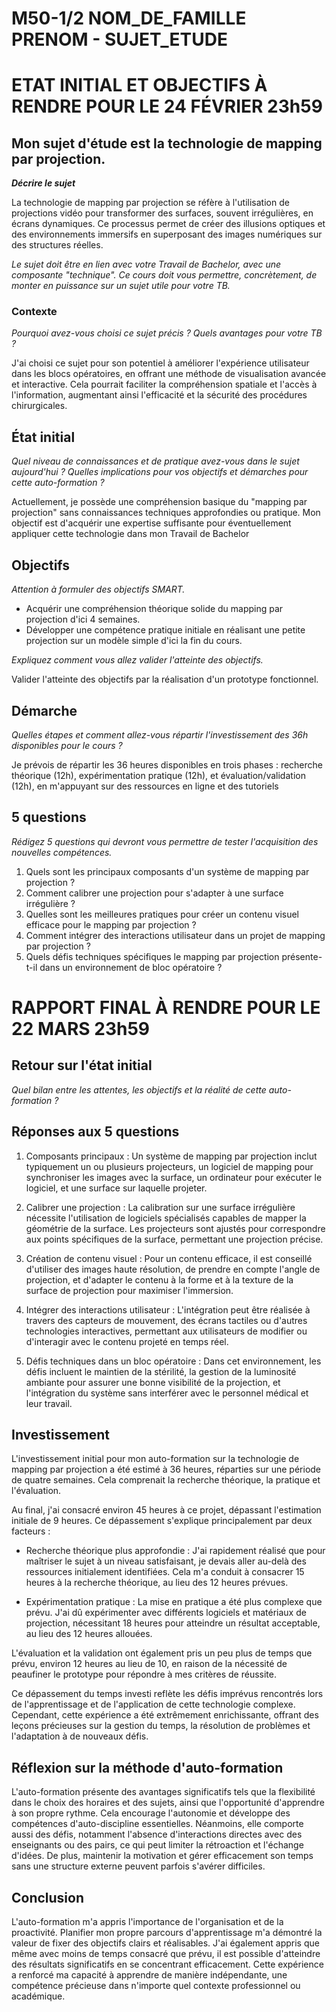 # M50-1/2 NOM_DE_FAMILLE PRENOM - SUJET_ETUDE

# ETAT INITIAL ET OBJECTIFS À RENDRE POUR LE 24 FÉVRIER 23h59

## Mon sujet d'étude est la technologie de mapping par projection.

**_Décrire le sujet_**

La technologie de mapping par projection se réfère à l'utilisation de projections vidéo pour transformer des surfaces, souvent irrégulières, en écrans dynamiques. Ce processus permet de créer des illusions optiques et des environnements immersifs en superposant des images numériques sur des structures réelles.

_Le sujet doit être en lien avec votre Travail de Bachelor, avec une composante "technique". Ce cours doit vous permettre, concrètement, de monter en puissance sur un sujet utile pour votre TB._ 

### Contexte

_Pourquoi avez-vous choisi ce sujet précis ? Quels avantages pour votre TB ?_

J'ai choisi ce sujet pour son potentiel à améliorer l'expérience utilisateur dans les blocs opératoires, en offrant une méthode de visualisation avancée et interactive. Cela pourrait faciliter la compréhension spatiale et l'accès à l'information, augmentant ainsi l'efficacité et la sécurité des procédures chirurgicales.

## État initial

_Quel niveau de connaissances et de pratique avez-vous dans le sujet aujourd'hui ? Quelles implications pour vos objectifs et démarches pour cette auto-formation ?_

Actuellement, je possède une compréhension basique du "mapping par projection" sans connaissances techniques approfondies ou pratique. Mon objectif est d'acquérir une expertise suffisante pour éventuellement appliquer cette technologie dans mon Travail de Bachelor

## Objectifs

_Attention à formuler des objectifs SMART._

* Acquérir une compréhension théorique solide du mapping par projection d'ici 4 semaines.
* Développer une compétence pratique initiale en réalisant une petite projection sur un modèle simple d'ici la fin du cours.

_Expliquez comment vous allez valider l'atteinte des objectifs._

Valider l'atteinte des objectifs par la réalisation d'un prototype fonctionnel.

## Démarche

_Quelles étapes et comment allez-vous répartir l'investissement des 36h disponibles pour le cours ?_

Je prévois de répartir les 36 heures disponibles en trois phases : recherche théorique (12h), expérimentation pratique (12h), et évaluation/validation (12h), en m'appuyant sur des ressources en ligne et des tutoriels

## 5 questions

_Rédigez 5 questions qui devront vous permettre de tester l'acquisition des nouvelles compétences._

1. Quels sont les principaux composants d'un système de mapping par projection ?
2. Comment calibrer une projection pour s'adapter à une surface irrégulière ?
3. Quelles sont les meilleures pratiques pour créer un contenu visuel efficace pour le mapping par projection ?
4. Comment intégrer des interactions utilisateur dans un projet de mapping par projection ?
5. Quels défis techniques spécifiques le mapping par projection présente-t-il dans un environnement de bloc opératoire ?

# RAPPORT FINAL À RENDRE POUR LE 22 MARS 23h59

## Retour sur l'état initial

_Quel bilan entre les attentes, les objectifs et la réalité de cette auto-formation ?_

## Réponses aux 5 questions

1. Composants principaux : Un système de mapping par projection inclut typiquement un ou plusieurs projecteurs, un logiciel de mapping pour synchroniser les images avec la surface, un ordinateur pour exécuter le logiciel, et une surface sur laquelle projeter.

2. Calibrer une projection : La calibration sur une surface irrégulière nécessite l'utilisation de logiciels spécialisés capables de mapper la géométrie de la surface. Les projecteurs sont ajustés pour correspondre aux points spécifiques de la surface, permettant une projection précise.

3. Création de contenu visuel : Pour un contenu efficace, il est conseillé d'utiliser des images haute résolution, de prendre en compte l'angle de projection, et d'adapter le contenu à la forme et à la texture de la surface de projection pour maximiser l'immersion.

4. Intégrer des interactions utilisateur : L'intégration peut être réalisée à travers des capteurs de mouvement, des écrans tactiles ou d'autres technologies interactives, permettant aux utilisateurs de modifier ou d'interagir avec le contenu projeté en temps réel.

5. Défis techniques dans un bloc opératoire : Dans cet environnement, les défis incluent le maintien de la stérilité, la gestion de la luminosité ambiante pour assurer une bonne visibilité de la projection, et l'intégration du système sans interférer avec le personnel médical et leur travail.

## Investissement

L'investissement initial pour mon auto-formation sur la technologie de mapping par projection a été estimé à 36 heures, réparties sur une période de quatre semaines. Cela comprenait la recherche théorique, la pratique et l'évaluation.

Au final, j'ai consacré environ 45 heures à ce projet, dépassant l'estimation initiale de 9 heures. Ce dépassement s'explique principalement par deux facteurs :

* Recherche théorique plus approfondie : J'ai rapidement réalisé que pour maîtriser le sujet à un niveau satisfaisant, je devais aller au-delà des ressources initialement identifiées. Cela m'a conduit à consacrer 15 heures à la recherche théorique, au lieu des 12 heures prévues.

* Expérimentation pratique : La mise en pratique a été plus complexe que prévu. J'ai dû expérimenter avec différents logiciels et matériaux de projection, nécessitant 18 heures pour atteindre un résultat acceptable, au lieu des 12 heures allouées.

L'évaluation et la validation ont également pris un peu plus de temps que prévu, environ 12 heures au lieu de 10, en raison de la nécessité de peaufiner le prototype pour répondre à mes critères de réussite.

Ce dépassement du temps investi reflète les défis imprévus rencontrés lors de l'apprentissage et de l'application de cette technologie complexe. Cependant, cette expérience a été extrêmement enrichissante, offrant des leçons précieuses sur la gestion du temps, la résolution de problèmes et l'adaptation à de nouveaux défis.

## Réflexion sur la méthode d'auto-formation

L'auto-formation présente des avantages significatifs tels que la flexibilité dans le choix des horaires et des sujets, ainsi que l'opportunité d'apprendre à son propre rythme. Cela encourage l'autonomie et développe des compétences d'auto-discipline essentielles. Néanmoins, elle comporte aussi des défis, notamment l'absence d'interactions directes avec des enseignants ou des pairs, ce qui peut limiter la rétroaction et l'échange d'idées. De plus, maintenir la motivation et gérer efficacement son temps sans une structure externe peuvent parfois s'avérer difficiles.

## Conclusion

L'auto-formation m'a appris l'importance de l'organisation et de la proactivité. Planifier mon propre parcours d'apprentissage m'a démontré la valeur de fixer des objectifs clairs et réalisables. J'ai également appris que même avec moins de temps consacré que prévu, il est possible d'atteindre des résultats significatifs en se concentrant efficacement. Cette expérience a renforcé ma capacité à apprendre de manière indépendante, une compétence précieuse dans n'importe quel contexte professionnel ou académique.
